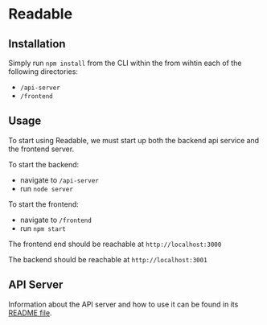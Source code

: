 # Readable

## Installation

Simply run `npm install` from the CLI within the from wihtin each of the following directories:
- `/api-server`
- `/frontend`

## Usage

To start using Readable, we must start up both the backend api service and the frontend server.

To start the backend:
- navigate to `/api-server`
- run `node server`

To start the frontend:
- navigate to `/frontend`
- run `npm start`

The frontend end should be reachable at `http://localhost:3000`

The backend should be reachable at `http://localhost:3001`

## API Server

Information about the API server and how to use it can be found in its [README file](api-server/README.md).
